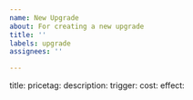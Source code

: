 ```yaml
---
name: New Upgrade
about: For creating a new upgrade
title: ''
labels: upgrade
assignees: ''

---
```


title:
pricetag:
description:
trigger:
cost:
effect:

